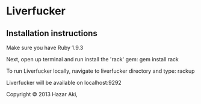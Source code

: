 # Liverfucker

## Installation instructions

Make sure you have Ruby 1.9.3

Next, open up terminal and run install the 'rack' gem:
	gem install rack

To run Liverfucker locally, navigate to liverfucker directory and type:
	rackup

Liverfucker will be available on localhost:9292

Copyright © 2013 Hazar Aki,  